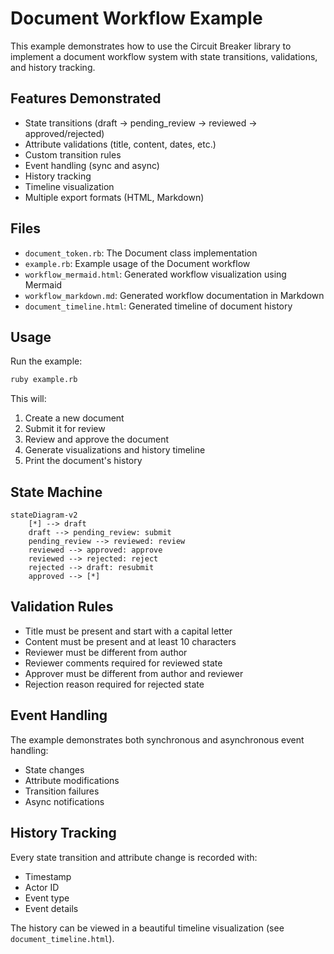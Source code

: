 # Document Workflow Example

This example demonstrates how to use the Circuit Breaker library to implement a document workflow system with state transitions, validations, and history tracking.

## Features Demonstrated

- State transitions (draft → pending_review → reviewed → approved/rejected)
- Attribute validations (title, content, dates, etc.)
- Custom transition rules
- Event handling (sync and async)
- History tracking
- Timeline visualization
- Multiple export formats (HTML, Markdown)

## Files

- `document_token.rb`: The Document class implementation
- `example.rb`: Example usage of the Document workflow
- `workflow_mermaid.html`: Generated workflow visualization using Mermaid
- `workflow_markdown.md`: Generated workflow documentation in Markdown
- `document_timeline.html`: Generated timeline of document history

## Usage

Run the example:

```bash
ruby example.rb
```

This will:
1. Create a new document
2. Submit it for review
3. Review and approve the document
4. Generate visualizations and history timeline
5. Print the document's history

## State Machine

```mermaid
stateDiagram-v2
    [*] --> draft
    draft --> pending_review: submit
    pending_review --> reviewed: review
    reviewed --> approved: approve
    reviewed --> rejected: reject
    rejected --> draft: resubmit
    approved --> [*]
```

## Validation Rules

- Title must be present and start with a capital letter
- Content must be present and at least 10 characters
- Reviewer must be different from author
- Reviewer comments required for reviewed state
- Approver must be different from author and reviewer
- Rejection reason required for rejected state

## Event Handling

The example demonstrates both synchronous and asynchronous event handling:

- State changes
- Attribute modifications
- Transition failures
- Async notifications

## History Tracking

Every state transition and attribute change is recorded with:

- Timestamp
- Actor ID
- Event type
- Event details

The history can be viewed in a beautiful timeline visualization (see `document_timeline.html`).
